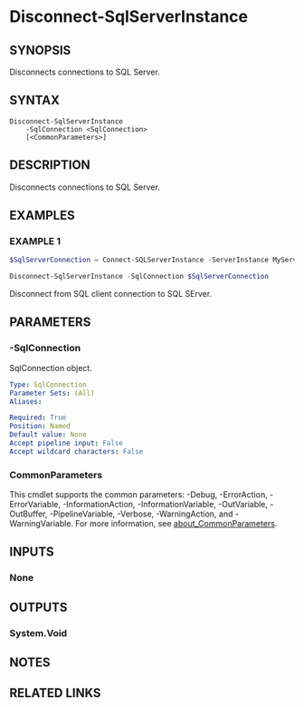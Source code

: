 ﻿---
external help file: SqlServerTools-help.xml
Module Name: SqlServerTools
online version:
schema: 2.0.0
---

# Disconnect-SqlServerInstance

## SYNOPSIS
Disconnects connections to SQL Server.

## SYNTAX

```
Disconnect-SqlServerInstance
	-SqlConnection <SqlConnection>
	[<CommonParameters>]
```

## DESCRIPTION
Disconnects connections to SQL Server.

## EXAMPLES

### EXAMPLE 1
```powershell
$SqlServerConnection = Connect-SQLServerInstance -ServerInstance MyServer -DatabaseName master

Disconnect-SqlServerInstance -SqlConnection $SqlServerConnection
```

Disconnect from SQL client connection to SQL SErver.

## PARAMETERS

### -SqlConnection
SqlConnection object.

```yaml
Type: SqlConnection
Parameter Sets: (All)
Aliases:

Required: True
Position: Named
Default value: None
Accept pipeline input: False
Accept wildcard characters: False
```

### CommonParameters
This cmdlet supports the common parameters: -Debug, -ErrorAction, -ErrorVariable, -InformationAction, -InformationVariable, -OutVariable, -OutBuffer, -PipelineVariable, -Verbose, -WarningAction, and -WarningVariable. For more information, see [about_CommonParameters](http://go.microsoft.com/fwlink/?LinkID=113216).

## INPUTS

### None

## OUTPUTS

### System.Void

## NOTES

## RELATED LINKS
